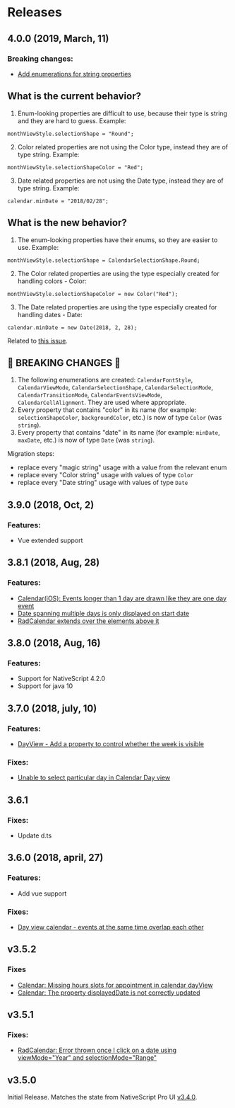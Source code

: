# Releases

## 4.0.0 (2019, March, 11)

### Breaking changes:
- [Add enumerations for string properties](https://github.com/NativeScript/nsplugins-internal/issues/169)

## What is the current behavior?
1. Enum-looking properties are difficult to use, because their type is string and they are hard to guess. Example:
```
monthViewStyle.selectionShape = "Round";
```
2. Color related properties are not using the Color type, instead they are of type string. Example:
```
monthViewStyle.selectionShapeColor = "Red";
```
3. Date related properties are not using the Date type, instead they are of type string. Example:
```
calendar.minDate = "2018/02/28";
```

## What is the new behavior?
1. The enum-looking properties have their enums, so they are easier to use. Example:
```
monthViewStyle.selectionShape = CalendarSelectionShape.Round;
```
2. The Color related properties are using the type especially created for handling colors - Color:
```
monthViewStyle.selectionShapeColor = new Color("Red");
```
3. The Date related properties are using the type especially created for handling dates - Date:
```
calendar.minDate = new Date(2018, 2, 28);
```

Related to [this issue](https://github.com/NativeScript/nsplugins-internal/issues/169).

<!-- If this PR contains a breaking change, please describe the impact and migration path for existing applications below. -->

## &#x1F534; BREAKING CHANGES &#x1F534;

1. The following enumerations are created: `CalendarFontStyle`, `CalendarViewMode`, `CalendarSelectionShape`, `CalendarSelectionMode`, `CalendarTransitionMode`, `CalendarEventsViewMode`, `CalendarCellAlignment`. They are used where appropriate. 
2. Every property that contains "color" in its name (for example: `selectionShapeColor`, `backgroundColor`, etc.) is now of type `Color` (was `string`).
3. Every property that contains "date" in its name (for example: `minDate`, `maxDate`, etc.) is now of type `Date` (was `string`).

Migration steps:
- replace every "magic string" usage with a value from the relevant enum
- replace every "Color string" usage with values of type `Color`
- replace every "Date string" usage with values of type `Date`


## 3.9.0 (2018, Oct, 2)

### Features:

- Vue extended support

## 3.8.1 (2018, Aug, 28)

### Features:

- [Calendar(iOS): Events longer than 1 day are drawn like they are one day event](https://github.com/telerik/nativescript-ui-feedback/issues/373)
- [Date spanning multiple days is only displayed on start date](https://github.com/telerik/nativescript-ui-feedback/issues/694)
- [RadCalendar extends over the elements above it](https://github.com/telerik/nativescript-ui-feedback/issues/606)

## 3.8.0 (2018, Aug, 16)

### Features:

- Support for NativeScript 4.2.0
- Support for java 10


## 3.7.0 (2018, july, 10)

### Features:

- [DayView - Add a property to control whether the week is visible](https://github.com/telerik/nativescript-ui-feedback/issues/509)

### Fixes:

- [Unable to select particular day in Calendar Day view](https://github.com/telerik/nativescript-ui-feedback/issues/546)

## 3.6.1

### Fixes:

- Update d.ts


## 3.6.0 (2018, april, 27)

### Features:

- Add vue support
### Fixes:

- [Day view calendar - events at the same time overlap each other](https://github.com/telerik/nativescript-ui-feedback/issues/414)

## v3.5.2

### Fixes
 - [Calendar: Missing hours slots for appointment in calendar dayView](https://github.com/telerik/nativescript-ui-feedback/issues/590)
 - [Calendar: The property displayedDate is not correctly updated](https://github.com/telerik/nativescript-ui-feedback/issues/589)

## v3.5.1

### Fixes:
 - [RadCalendar: Error thrown once I click on a date using viewMode="Year" and selectionMode="Range"](https://github.com/telerik/nativescript-ui-feedback/issues/494)


## v3.5.0

Initial Release. Matches the state from NativeScript Pro UI [v3.4.0](http://docs.telerik.com/devtools/nativescript-ui/release-notes#release-notes-340).
